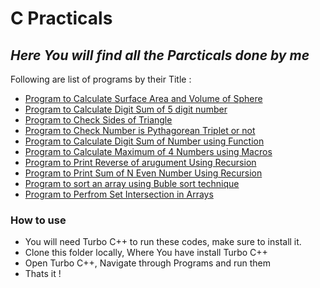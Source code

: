 # C Practicals
## _Here You will find all the Parcticals done by me_
Following are list of programs by their Title :
- [Program to Calculate Surface Area and Volume of Sphere](./Practical_1/)
- [Program to Calculate Digit Sum of 5 digit number](./Practical_2/)
- [Program to Check Sides of Triangle](./Practical_3/)
- [Program to Check Number is Pythagorean Triplet or not](./Practical_4)
- [Program to Calculate Digit Sum of Number using Function](./Practical_6) 
- [Program to Calculate Maximum of 4 Numbers using Macros](./Practical_7) 
- [Program to Print Reverse of arugument Using Recursion](./Practical_8) 
- [Program to Print Sum of N Even Number Using Recursion](./Practical_9) 
- [Program to sort an array using Buble sort technique](./Practical_10)
- [Program to Perfrom Set Intersection in Arrays](./Practical_11)

### How to use

- You will need Turbo C++ to run these codes, make sure to install it.
- Clone this folder locally, Where You have install Turbo C++
- Open Turbo C++, Navigate through Programs and run them
- Thats it !
